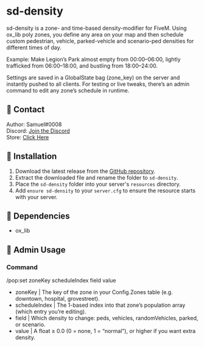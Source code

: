 # sd-density

sd-density is a zone- and time-based density-modifier for FiveM. Using ox_lib poly zones, you define any area on your map and then schedule custom pedestrian, vehicle, parked-vehicle and scenario-ped densities for different times of day.

Example: Make Legion’s Park almost empty from 00:00–06:00, lightly trafficked from 06:00–18:00, and bustling from 18:00–24:00.

Settings are saved in a GlobalState bag (zone_key) on the server and instantly pushed to all clients.
For testing or live tweaks, there’s an admin command to edit any zone’s schedule in runtime.

## 🔔 Contact

Author: Samuel#0008  
Discord: [Join the Discord](https://discord.gg/FzPehMQaBQ)  
Store: [Click Here](https://fivem.samueldev.shop)

## 💾 Installation

1. Download the latest release from the [GitHub repository](https://github.com/Samuels-Development/sd-density/releases).
2. Extract the downloaded file and rename the folder to `sd-density`.
3. Place the `sd-density` folder into your server's `resources` directory.
4. Add `ensure sd-density` to your `server.cfg` to ensure the resource starts with your server.


## 📖 Dependencies
- ox_lib

## 📖 Admin Usage

### Command
/pop:set zoneKey scheduleIndex field value
* zoneKey | The key of the zone in your Config.Zones table (e.g. downtown, hospital, grovestreet).
* scheduleIndex | The 1-based index into that zone’s population array (which entry you’re editing).
* field | Which density to change: peds, vehicles, randomVehicles, parked, or scenario.
* value | A float ≥ 0.0 (0 = none, 1 = “normal”), or higher if you want extra density.

